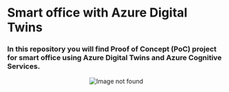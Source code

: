 # Smart office with Azure Digital Twins

### In this repository you will find Proof of Concept (PoC) project for smart office using Azure Digital Twins and Azure Cognitive Services.


<p align="center">
<img src="https://raw.githubusercontent.com/Daniel-Krzyczkowski/Pluralsight/master/CarsIsland/images/cars-island-azure-devops-dashboard.png?raw=true" alt="Image not found"/>
</p>

